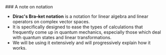 <section data-markdown>
### A note on notation

* **Dirac's Bra–ket notation** is a notation for linear algebra and linear operators on complex vector spaces.
* It is specifically designed to ease the types of calculations that frequently come up in quantum mechanics, especially those which deal with quantum states and linear transformations.
* We will be using it extensively and will progressively explain how it works.
</section>
